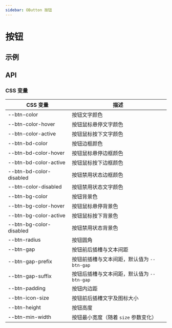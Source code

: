 ```yaml
---
sidebar: OButton 按钮
---
```


# 按钮

## 示例

<!-- @usage BtnUsage -->
<!-- @case BtnLoading -->
<!-- @case BtnRound -->

<!-- @case:a BtnAscendThemeOperation -->
<!-- @case:k BtnKunpengThemeOperation -->

<!-- @case:a|k BtnThemePrimary -->
<!-- @case:e BtnOpenEulerThemePrimary -->

<!-- @case:a|k|e BtnThemeNormal -->

<!-- @case:a BtnAscendThemeText -->
<!-- @case:k BtnKunpengThemeText -->
<!-- @case:e BtnOpenEulerThemeText -->

<!-- @case:a|k|e BtnThemeLink -->

<!-- @case:a|k|e BtnThemeIcon -->

## API

### CSS 变量

| CSS 变量                  | 描述                                 |
| ------------------------- | ------------------------------------ |
| \-\-btn-color             | 按钮文字颜色                         |
| \-\-btn-color-hover       | 按钮鼠标悬停文字颜色                 |
| \-\-btn-color-active      | 按钮鼠标按下文字颜色                 |
| \-\-btn-bd-color          | 按钮边框颜色                         |
| \-\-btn-bd-color-hover    | 按钮鼠标悬停边框颜色                 |
| \-\-btn-bd-color-active   | 按钮鼠标按下边框颜色                 |
| \-\-btn-bd-color-disabled | 按钮禁用状态边框颜色                 |
| \-\-btn-color-disabled    | 按钮禁用状态文字颜色                 |
| \-\-btn-bg-color          | 按钮背景色                           |
| \-\-btn-bg-color-hover    | 按钮鼠标悬停背景色                   |
| \-\-btn-bg-color-active   | 按钮鼠标按下背景色                   |
| \-\-btn-bg-color-disabled | 按钮禁用状态背景色                   |
| \-\-btn-radius            | 按钮圆角                             |
| \-\-btn-gap               | 按钮前后插槽与文本间距               |
| \-\-btn-gap-prefix        | 按钮前插槽与文本间距，默认值为 `--btn-gap` |
| \-\-btn-gap-suffix        | 按钮后插槽与文本间距，默认值为 `--btn-gap` |
| \-\-btn-padding           | 按钮内边距                           |
| \-\-btn-icon-size         | 按钮前后插槽文字及图标大小           |
| \-\-btn-height            | 按钮高度                             |
| \-\-btn-min-width         | 按钮最小宽度（随着 `size` 参数变化） |

<!-- @api OButton -->
